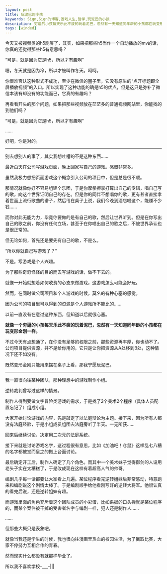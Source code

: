 ```yaml
---
layout: post
title: 玩泥巴的小孩
keywords: Sign,Sign的博客,游戏人生,哲学,玩泥巴的小孩
description: 穷逼的小孩每天乐此不疲的玩着泥巴，忽然有一天知道同年龄的小孩都在玩变形金刚
tags: [winded]
---
```

今天又被视频类的h5刷屏了，其实，如果把那些h5当作一个自动播放的mv的话，你真的还觉得那些h5有意思吗？

“可是，就是因为它是h5，所以才有趣啊”

嗯，冬天就是因为冷，所以才被叫作冬天。呵呵。

你很难否认这种形式不成功，至少在微信的圈子里，它没有原生的“点开标题即全屏播放视频”的入口。所以实现了这种功能的确是h5的优点，但是这只是弥补了微信本该有却没有的功能而已，它真的有趣吗？

再看看开头的那个问题，如果把那些视频放在茫茫多的普通视频网站里，你能找的到他们吗？

“可是，就是因为它是h5，所以才有趣啊”

……

好吧，你是对的。

--------

别去想别人的事了，其实我想吐槽的不是这种东西……

最近白天在公司写游戏页面，晚上回家写自己的游戏。感慨非常多。

虽然我极力想把页面游戏这个概念引入公司的项目中，但是总是很不顺。

那情况就像你好不容易组建个乐团，于是你摩拳擦掌打算出自己的专辑，唱自己写的歌，向这个世界证明自己的存在。但是你的同伴不想唱你的歌，更有甚者直接拿着世面上流行歌曲的谱子，然后甩在桌子上说，我们今晚到酒店唱这个，能赚不少钱……

而你对此无能为力，毕竟你要做的是有自己的歌，然后让世界听到。但是在你写出自己的歌之前，你没有任何立场，甚至于在你唱出自己的歌之后，不被世界承认也是很正常的。

但无论如何，首先还是要先有自己的歌，不是么。

“所以你就自己写游戏了？”

不是。写游戏是个人兴趣。

为了那些奇奇怪怪的目的而去写游戏的话，做不下去的。

就像一开始就想着如何收费的心态来做游戏，这游戏怎么可能会好玩。

然而，在同时做公司项目和个人游戏的时候，莫名的有种心塞的感觉。

因为公司的项目里可以得到的资源是个人游戏所不能比的……

以前一直没有在意过这种东西，但知道以后就很心塞。

**就像一个穷逼的小孩每天乐此不疲的玩着泥巴，忽然有一天知道同年龄的小孩都在玩变形金刚一样。**

不过今天有点想通了，在你没有足够的权限之前，那些资源再丰厚，你也动不了。公司项目提供资源，并不是给你用的，它只是让你把资源从A处移到B处，这种情况下还不如没有。

既然变形金刚只能用来摆在桌子上看，那我宁愿玩泥巴。

--------

我一直很向往某种团队，那种理想中的游戏制作小组。

逆转裁判曾写过这样的情景。

制作人得到要做文字冒险类游戏的需求，于是找了2个美术2个程序（具体人员配置忘记了）组成小组。

大家开始讨论游戏的内容，先是敲定了以法庭辩论为主题。接下来，因为所有人都没有法庭经验，于是小组成员组团去法庭旁听了半天。一无所获……

回来后继续讨论，决定用二次元的法庭系统。

接下来就是讨论游戏名字，这过程很有意思，比如《加油吧！仓鼠》这样乱七八糟的名字都被堂而皇之的搬上台面讨论。

最后确定开工后，制作人确定了几个角色。而其中一个美术妹子觉得御剑的人设用老头子实在太糟糕了，于是改成现在这样有着超高人气的帅哥。

编剧几乎每一话都要让大家看上几遍。某位程序看完逆转姐妹后非常感动，特意跑来和编剧说这个剧情太棒了。于是编剧顺手给他看刚写好的逆转大将军。他很认真的看完后说，还是逆转姐妹有趣。

而游戏里面的角色充斥着这个团队成员的小彩蛋，比如系据的口头禅就是某位程序的，而某个案件被干掉的受害者名字与编剧一样，犯人还是制作人……

……

但那些大概只是表象吧。

就像当我还是学生的时候，我也很向往漫画里热血的校园生活，为了赢取比赛，大家不停努力互相合作的青春。

然而现实什么都没有就那样毕业了。

所以我不喜欢学校-___-|||


